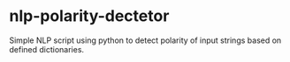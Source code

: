 # nlp-polarity-dectetor
Simple NLP script using python to detect polarity of input strings based on defined dictionaries.

